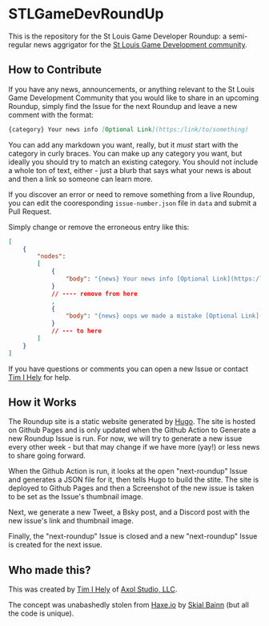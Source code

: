# STLGameDevRoundUp

This is the repository for the St Louis Game Developer Roundup: a semi-regular news aggrigator for the [St Louis Game Development community](http://stlgamedev.com/).

## How to Contribute

If you have any news, announcements, or anything relevant to the St Louis Game Development Community that you would like to share in an upcoming Roundup, simply find the Issue for the next Roundup and leave a new comment with the format:

```md
{category} Your news info [Optional Link](https:/link/to/something)
```

You can add any markdown you want, really, but it *must* start with the category in curly braces. You can make up any category you want, but ideally you should try to match an existing category.
You should not include a whole ton of text, either - just a blurb that says what your news is about and then a link so someone can learn more.

If you discover an error or need to remove something from a live Roundup, you can edit the cooresponding `issue-number.json` file in `data` and submit a Pull Request. 

Simply change or remove the erroneous entry like this:

```json
[
    {
        "nodes":
        [
            {
                "body": "{news} Your news info [Optional Link](https:/link/to/something)",
            }
            // ---- remove from here
            ,
            {
                "body": "{news} oops we made a mistake [Optional Link](https:/link/to/something)",
            }
            // --- to here
        ]
    }
]
```

If you have questions or comments you can open a new Issue or contact [Tim I Hely](mailto:tim@axolstudio.com) for help.

## How it Works

The Roundup site is a static website generated by [Hugo](https://gohugo.io/). The site is hosted on Github Pages and is only updated when the Github Action to Generate a new Roundup Issue is run.
For now, we will try to generate a new issue every other week - but that may change if we have more (yay!) or less news to share going forward.

When the Github Action is run, it looks at the open "next-roundup" Issue and generates a JSON file for it, then tells Hugo to build the stite. The site is deployed to Github Pages and then a Screenshot of the new issue is taken to be set as the Issue's thumbnail image.

Next, we generate a new Tweet, a Bsky post, and a Discord post with the new issue's link and thumbnail image.

Finally, the "next-roundup" Issue is closed and a new "next-roundup" Issue is created for the next issue.

## Who made this?

This was created by [Tim I Hely](https://github.com/SeiferTim) of [Axol Studio, LLC](https://axolstudio.com/).

The concept was unabashedly stolen from [Haxe.io](https://haxe.io/) by [Skial Bainn](https://twitter.com/skial) (but all the code is unique).
